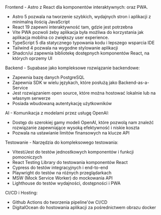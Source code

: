 Frontend - Astro z React  dla komponentów interaktywnych: oraz PWA.
- Astro 5 pozwala na tworzenie szybkich, wydajnych stron i aplikacji z minimalną ilością JavaScript
- React 19 zapewni interaktywność tam, gdzie jest potrzebna
- Vite PWA pozwoli żeby aplikacja była możliwa do korzystania jak aplikacja mobilna co zwiększy user experience.
- TypeScript 5 dla statycznego typowania kodu i lepszego wsparcia IDE
- Tailwind 4 pozwala na wygodne stylowanie aplikacji
- Shadcn/ui zapewnia bibliotekę dostępnych komponentów React, na których oprzemy UI

Backend - Supabase jako kompleksowe rozwiązanie backendowe:
- Zapewnia bazę danych PostgreSQL
- Zapewnia SDK w wielu językach, które posłużą jako Backend-as-a-Service
- Jest rozwiązaniem open source, które można hostować lokalnie lub na własnym serwerze
- Posiada wbudowaną autentykację użytkowników

AI - Komunikacja z modelami przez usługę OpenAI:
- Dostęp do szerokiej gamy modeli OpenAI, które pozwolą nam znaleźć rozwiązanie zapewniające wysoką efektywność i niskie koszta
- Pozwala na ustawianie limitów finansowych na klucze API

Testowanie - Narzędzia do kompleksowego testowania:
- Vitest/Jest do testów jednostkowych komponentów i funkcji pomocniczych
- React Testing Library do testowania komponentów React
- Cypress do testów integracyjnych i end-to-end
- Playwright do testów na różnych przeglądarkach
- MSW (Mock Service Worker) do mockowania API
- Lighthouse do testów wydajności, dostępności i PWA

CI/CD i Hosting:
- Github Actions do tworzenia pipeline'ów CI/CD
- DigitalOcean do hostowania aplikacji za pośrednictwem obrazu docker
